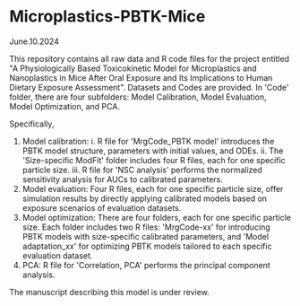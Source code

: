 # Microplastics-PBTK-Mice

June.10.2024

This repository contains all raw data and R code files for the project entitled "A Physiologically Based Toxicokinetic Model for Microplastics and Nanoplastics in Mice After Oral Exposure and Its Implications to Human Dietary Exposure Assessment". Datasets and Codes are provided. In 'Code' folder, there are four subfolders: Model Calibration, Model Evaluation, Model Optimization, and PCA.

Specifically,
1. Model calibration: 
	i. R file for 'MrgCode_PBTK model' introduces the PBTK model structure, parameters with initial values, and ODEs.
	ii. The 'Size-specific ModFit' folder includes four R files, each for one specific particle size. 
	iii. R file for 'NSC analysis' performs the normalized sensitivity analysis for AUCs to calibrated parameters.
2. Model evaluation: Four R files, each for one specific particle size, offer simulation results by directly applying calibrated models based on exposure scenarios of evaluation datasets.
3. Model optimization: There are four folders, each for one specific particle size. Each folder includes two R files: 'MrgCode-xx' for introducing PBTK models with size-specific calibrated parameters, and 'Model adaptation_xx' for optimizing PBTK models tailored to each specific evaluation dataset. 
4. PCA: R file for 'Correlation, PCA' performs the principal component analysis.

The manuscript describing this model is under review.
